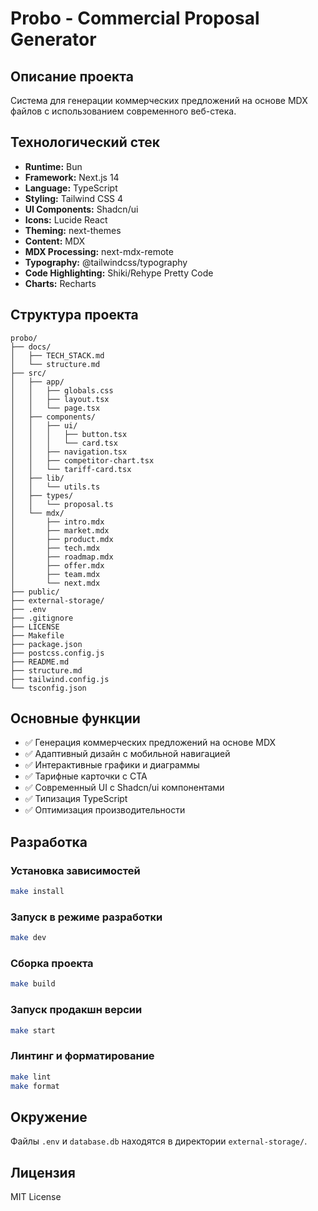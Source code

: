 # Probo - Commercial Proposal Generator

## Описание проекта

Система для генерации коммерческих предложений на основе MDX файлов с использованием современного веб-стека.

## Технологический стек

- **Runtime:** Bun
- **Framework:** Next.js 14
- **Language:** TypeScript
- **Styling:** Tailwind CSS 4
- **UI Components:** Shadcn/ui
- **Icons:** Lucide React
- **Theming:** next-themes
- **Content:** MDX
- **MDX Processing:** next-mdx-remote
- **Typography:** @tailwindcss/typography
- **Code Highlighting:** Shiki/Rehype Pretty Code
- **Charts:** Recharts

## Структура проекта

```
probo/
├── docs/
│   ├── TECH_STACK.md
│   └── structure.md
├── src/
│   ├── app/
│   │   ├── globals.css
│   │   ├── layout.tsx
│   │   └── page.tsx
│   ├── components/
│   │   ├── ui/
│   │   │   ├── button.tsx
│   │   │   └── card.tsx
│   │   ├── navigation.tsx
│   │   ├── competitor-chart.tsx
│   │   └── tariff-card.tsx
│   ├── lib/
│   │   └── utils.ts
│   ├── types/
│   │   └── proposal.ts
│   └── mdx/
│       ├── intro.mdx
│       ├── market.mdx
│       ├── product.mdx
│       ├── tech.mdx
│       ├── roadmap.mdx
│       ├── offer.mdx
│       ├── team.mdx
│       └── next.mdx
├── public/
├── external-storage/
├── .env
├── .gitignore
├── LICENSE
├── Makefile
├── package.json
├── postcss.config.js
├── README.md
├── structure.md
├── tailwind.config.js
└── tsconfig.json
```

## Основные функции

- ✅ Генерация коммерческих предложений на основе MDX
- ✅ Адаптивный дизайн с мобильной навигацией
- ✅ Интерактивные графики и диаграммы
- ✅ Тарифные карточки с CTA
- ✅ Современный UI с Shadcn/ui компонентами
- ✅ Типизация TypeScript
- ✅ Оптимизация производительности

## Разработка

### Установка зависимостей
```bash
make install
```

### Запуск в режиме разработки
```bash
make dev
```

### Сборка проекта
```bash
make build
```

### Запуск продакшн версии
```bash
make start
```

### Линтинг и форматирование
```bash
make lint
make format
```

## Окружение

Файлы `.env` и `database.db` находятся в директории `external-storage/`.

## Лицензия

MIT License
